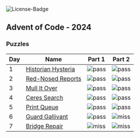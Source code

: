 ![License-Badge](https://img.shields.io/github/license/hendrikboeck/aoc24?style=for-the-badge&label=License&color=blue)

## Advent of Code - 2024

### Puzzles

| Day | Name                                   | Part 1        | Part 2        |
|-----|----------------------------------------|---------------|---------------|
| 1   | [Historian Hysteria](./tasks/day01.md) | ![pass][pass] | ![pass][pass] |
| 2   | [Red-Nosed Reports](./tasks/day02.md)  | ![pass][pass] | ![pass][pass] |
| 3   | [Mull It Over](./tasks/day03.md)       | ![pass][pass] | ![pass][pass] |
| 4   | [Ceres Search](./tasks/day04.md)       | ![pass][pass] | ![pass][pass] |
| 5   | [Print Queue](./tasks/day05.md)        | ![pass][pass] | ![pass][pass] |
| 6   | [Guard Gallivant](./tasks/day06.md)    | ![pass][pass] | ![miss][miss] |
| 7   | [Bridge Repair](./tasks/day07.md)      | ![miss][miss] | ![miss][miss] |

[pass]: https://img.shields.io/badge/pass-brightgreen?style=flat-square
[fail]: https://img.shields.io/badge/fail-darkred?style=flat-square
[miss]: https://img.shields.io/badge/missing-grey?style=flat-square

